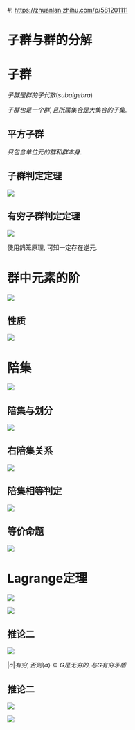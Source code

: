 <!--
 * @Author: AlexZ33 775136985@qq.com
 * @Date: 2021-07-07 11:18:29
 * @LastEditors: AlexZ33 775136985@qq.com
 * @LastEditTime: 2022-11-07 16:02:44
 * @FilePath: /NJUAI-Notes-master/离散数学/13.md
 * @Description: 这是默认设置,请设置`customMade`, 打开koroFileHeader查看配置 进行设置: https://github.com/OBKoro1/koro1FileHeader/wiki/%E9%85%8D%E7%BD%AE
-->
#! https://zhuanlan.zhihu.com/p/581201111
# 子群与群的分解

# 子群

$子群是群的子代数(subalgebra)$

$子群也是一个群, 且所属集合是大集合的子集.$

## 平方子群

$只包含单位元的群和群本身.$

## 子群判定定理

![](./images/2020-11-23-11-58-53.png)

## 有穷子群判定定理

![](./images/2020-11-26-10-21-39.png)

使用鸽笼原理, 可知一定存在逆元.

# 群中元素的阶

![](./images/2020-11-26-10-56-12.png)

## 性质

![](./images/2020-11-26-10-56-29.png)

# 陪集

![](./images/2020-11-26-10-55-38.png)

## 陪集与划分

![](./images/2020-11-26-11-23-53.png)

## 右陪集关系

![](./images/2020-11-26-11-25-11.png)

## 陪集相等判定

![](./images/2020-11-26-11-25-47.png)

## 等价命题

![](./images/2020-11-26-11-31-13.png)

# Lagrange定理

![](./images/2020-11-26-11-43-22.png)

![](./images/2020-11-26-11-43-31.png)

## 推论二

![](./images/2020-11-26-11-55-08.png)

$|a|有穷, 否则\langle a\rangle \subseteq G是无穷的, 与G有穷矛盾$

## 推论二

![](./images/2020-11-26-11-56-18.png)

![](./images/2020-11-26-11-58-09.png)

